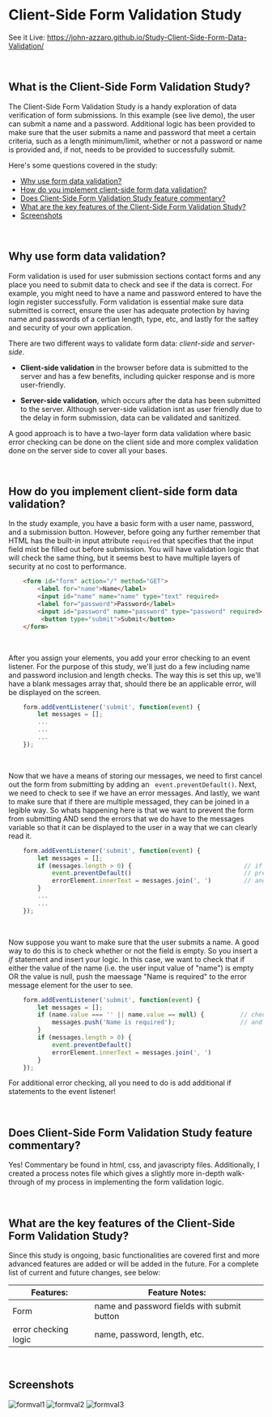 # Client-Side Form Validation Study

See it Live: https://john-azzaro.github.io/Study-Client-Side-Form-Data-Validation/

<br>

## What is the Client-Side Form Validation Study?
The Client-Side Form Validation Study is a handy exploration of data verification of form submissions.  In this example (see live demo), the user can
submit a name and a password.  Additional logic has been provided to make sure that the user submits a name and password that meet a certain criteria, such 
as a length minimum/limit, whether or not a password or name is provided and, if not, needs to be provided to successfully submit.

Here's some questions covered in the study:

* [Why use form data validation?](#Why-use-form-data-validation)
* [How do you implement client-side form data validation?](#How-do-you-implement-client-side-form-data-validation)
* [Does Client-Side Form Validation Study feature commentary?](#Does-Client-Side-Form-Validation-Study-feature-commentary)
* [What are the key features of the Client-Side Form Validation Study?](#What-are-the-key-features-of-the-Client-Side-Form-Validation-Study)
* [Screenshots](#Screenshots)

<br>

## Why use form data validation?
Form validation is used for user submission sections contact forms and any place you need to submit data to check and see if the data is correct.  For example, you might
need to have a name and password entered to have the login register successfully.  Form validation is essential make sure data submitted is correct, ensure the user has adequate 
protection by having name and passwords of a certian length, type, etc, and lastly for the saftey and security of your own application. 

There are two different ways to validate form data: *client-side* and *server-side*.  

* **Client-side validation** in the browser before data is submitted to the server and has a few benefits, including quicker response and is more user-friendly.  

* **Server-side validation**, which occurs after the data has been submitted to the server.  Although server-side validation isnt as user friendly due to the delay in form submission, data can be validated and sanitized.  

A good approach is to have a two-layer form data validation where basic error checking can be done on the client side and more complex validation done on the server side to cover all your bases.

<br>

## How do you implement client-side form data validation?
In the study example, you have a basic form with a user name, password, and a submission button.  However, before going any further remember that HTML has the built-in input attribute ```required``` that specifies that the input field mist be filled out before submission.  You will have validation logic that will check the same thing, but it seems best to have multiple layers of security at no cost to performance.
```html
    <form id="form" action="/" method="GET">
        <label for="name">Name</label>
        <input id="name" name="name" type="text" required>                    <== "required" added to input tag
        <label for="password">Password</label>
        <input id="password" name="password" type="password" required>        <== "required" added to input tag
         <button type="submit">Submit</button>
    </form>
```
<br>

After you assign your elements, you add your error checking to an event listener.  For the purpose of this study, we'll just do a few including name and password inclusion and length checks. The way this is set this up, we'll have a blank messages array that, should there be an applicable error, will be displayed on the screen.
```JavaScript
    form.addEventListener('submit', function(event) {                        
        let messages = [];             
        ...
        ...
        ...
    });
```

<br>

Now that we have a means of storing our messages, we need to first cancel out the form from submitting by adding an
``` event.preventDefault()```.  Next, we need to check to see if we have an error messages.  And lastly, we want to make sure that if there are multiple messaged, they can be joined in a legible way.  So whats happening here is that we want to prevent the form from submitting AND send the errors that we do have to the messages variable so that it can be displayed to the user in a way that we can clearly read it.
```JavaScript
    form.addEventListener('submit', function(event) {   
        let messages = [];  
        if (messages.length > 0) {                               // if there are any messages...
            event.preventDefault()                               // prevent defualt form submission...
            errorElement.innerText = messages.join(', ')         // and join multiple messages together.
        }
        ...
        ...
    });
```
<br>

Now suppose you want to make sure that the user submits a name.  A good way to do this is to check whether or not the field is empty.  So you insert a *if* statement and insert your logic.  In this case, we want to check that if either the value of the name (i.e. the user input value of "name") is empty OR the value is null, push the maessage "Name is required" to
the error message element for the user to see.

```JavaScript
    form.addEventListener('submit', function(event) {   
        let messages = [];  
        if (name.value === '' || name.value == null) {          // check to see if the name name is blank or null
            messages.push('Name is required');                  // and push to messages so the user can see the error.
        }
        if (messages.length > 0) { 
            event.preventDefault()  
            errorElement.innerText = messages.join(', ') 
        }
    });
```

For additional error checking, all you need to do is add additional if statements to the event listener!

<br>

## Does Client-Side Form Validation Study feature commentary?
Yes! Commentary be found in html, css, and javascripty files.  Additionally, I created a process notes file which gives a slightly more in-depth walk-through of
my process in implementing the form validation logic.

<br>

## What are the key features of the Client-Side Form Validation Study?
Since this study is ongoing, basic functionalities are covered first and more advanced features are added or will be added in the future.  For a complete list of current and future changes, see below:

| **Features:**                            | **Feature Notes:**                             |
| ---------------------------------------- | ----------------------------------------------|
| Form                                     |    name and password fields with submit button                                             |
| error checking logic                     |    name, password, length, etc.                                               |

<br>

## Screenshots
![formval1](https://user-images.githubusercontent.com/37447586/65300914-0a559100-db2a-11e9-9cc2-c4e6bc625cde.png)
![formval2](https://user-images.githubusercontent.com/37447586/65300915-0a559100-db2a-11e9-8ac1-65e9f9ad3f27.png)
![formval3](https://user-images.githubusercontent.com/37447586/65300916-0a559100-db2a-11e9-9851-3360d3d9efef.png)
